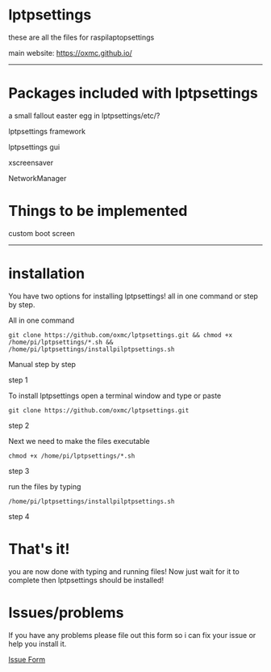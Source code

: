 # lptpsettings

these are all the files for raspilaptopsettings

main website: https://oxmc.github.io/

---------

# Packages included with lptpsettings

a small fallout easter egg in lptpsettings/etc/?

lptpsettings framework

lptpsettings gui

xscreensaver

NetworkManager



# Things to be implemented

custom boot screen

--------

# installation
You have two options for installing lptpsettings!
all in one command or step by step.

All in one command
```
git clone https://github.com/oxmc/lptpsettings.git && chmod +x /home/pi/lptpsettings/*.sh && /home/pi/lptpsettings/installpilptpsettings.sh
```

Manual step by step

step 1

To install lptpsettings open a terminal window and type or paste


```
git clone https://github.com/oxmc/lptpsettings.git
```

step 2

Next we need to make the files executable

```
chmod +x /home/pi/lptpsettings/*.sh
```

step 3

run the files by typing

```
/home/pi/lptpsettings/installpilptpsettings.sh
```

step 4

# That's it!

you are now done with typing and running files!
Now just wait for it to complete then lptpsettings should be installed!

# Issues/problems

If you have any problems please file out this form so i can fix your issue or help you install it.

<a class="github-button" href="https://forms.gle/m166DU97wMQRZa3j9" data-icon="octicon-issue-opened" aria-label="Itest">Issue Form</a>
